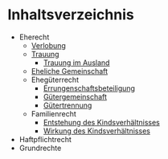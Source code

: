 # Inhaltsverzeichnis

* Eherecht
  * [Verlobung](familienrecht/verloebnis.md)
  * [Trauung](familienrecht/eheschliessung.md)
    * [Trauung im Ausland](familienrecht/trauung_im_ausland.md)
  * [Eheliche Gemeinschaft](familienrecht/eheliche_gemeinschaft.md)
  * Ehegüterrecht
    * [Errungenschaftsbeteiligung](familienrecht/gueterrecht/ordentlicher_gueterstand.md)
    * [Gütergemeinschaft](familienrecht/gueterrecht/guetergemeinschaft.md)
    * [Gütertrennung](familienrecht/gueterrecht/guetertrennung.md)
  * Familienrecht
    * [Entstehung des Kindsverhältnisses](familienrecht/kinder_entstehung.md)
    * [Wirkung des Kindsverhältnisses](familienrecht/kinder_wirkung.md)
* Haftpflichtrecht
* Grundrechte
